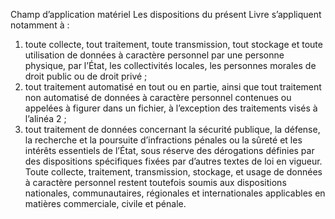 Champ d’application matériel
Les dispositions du présent Livre s’appliquent notamment à :
1. toute collecte, tout traitement, toute transmission, tout stockage et toute utilisation de données à caractère personnel par une personne physique, par l’État, les collectivités locales, les personnes morales de droit public ou de droit privé ;
1. tout traitement automatisé en tout ou en partie, ainsi que tout traitement non automatisé de données à caractère personnel contenues ou appelées à figurer dans un fichier, à l’exception des traitements visés à l’alinéa 2 ;
1. tout traitement de données concernant la sécurité publique, la défense, la recherche et la poursuite d’infractions pénales ou la sûreté et les intérêts essentiels de l’État, sous réserve des dérogations définies par des dispositions spécifiques fixées par d’autres textes de loi en vigueur.
Toute collecte, traitement, transmission, stockage, et usage de données à caractère personnel restent toutefois soumis aux dispositions nationales, communautaires, régionales et 	internationales applicables en matières commerciale, civile et pénale.